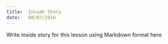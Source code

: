 ```yaml
---
title:  Inside Story
date:   08/07/2016
---
```


Write inside story for this lesson using Markdown format here